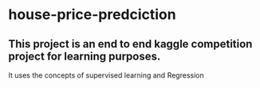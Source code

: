 # house-price-predciction

## This project is an end to end kaggle competition project for learning purposes. 
It uses the concepts of supervised learning and Regression
